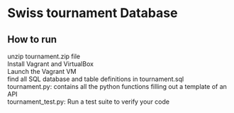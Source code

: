 # Swiss tournament Database  


How to run   
-------------
unzip tournament.zip file  
Install Vagrant and VirtualBox   
Launch the Vagrant VM  
find all SQL database and table definitions in tournament.sql   
tournament.py:  contains all the python functions filling out a template of an API  
tournament_test.py: Run a test suite to verify your code    

